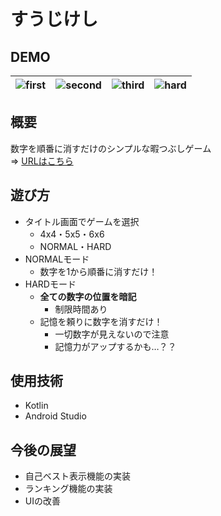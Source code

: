 # すうじけし

## DEMO

|![first](https://user-images.githubusercontent.com/83486701/135717456-abc0bc1f-8680-4759-b92e-e1f09df49185.png)|![second](https://user-images.githubusercontent.com/83486701/135717457-bcc2d7b2-9b69-4547-b291-55219d8b3554.png)|![third](https://user-images.githubusercontent.com/83486701/135717464-e6a9993d-04f6-4f93-8492-58a75d775157.png)|![hard](https://user-images.githubusercontent.com/83486701/135717467-01b14b11-0e13-47ac-956d-52299424f3b4.png)|
|---|---|---|---|

## 概要
数字を順番に消すだけのシンプルな暇つぶしゲーム  
⇒ [URLはこちら](https://play.google.com/store/apps/details?id=com.kyomurin.android.numberspuzzle&hl=ja)

## 遊び方
- タイトル画面でゲームを選択  
  - 4x4・5x5・6x6
  - NORMAL・HARD
- NORMALモード  
  - 数字を1から順番に消すだけ！
- HARDモード
  - **全ての数字の位置を暗記**    
    - 制限時間あり
  - 記憶を頼りに数字を消すだけ！
    - 一切数字が見えないので注意
    - 記憶力がアップするかも…？？

## 使用技術
- Kotlin
- Android Studio

## 今後の展望
- 自己ベスト表示機能の実装
- ランキング機能の実装
- UIの改善
